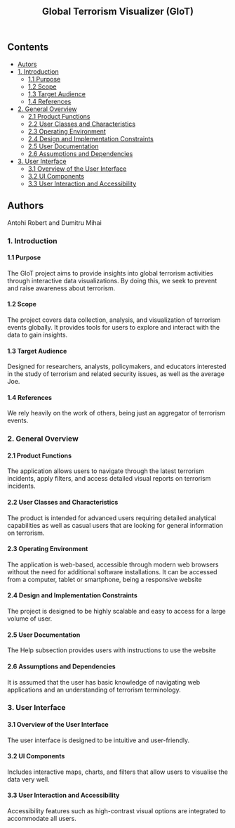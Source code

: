 <!DOCTYPE html>
<html lang="en">
<head>
    <meta charset="UTF-8">
</head>
<body>
<article>
    <header>
        <h1>Global Terrorism Visualizer (GloT)</h1>
    </header>
    <h2>Contents</h2>
    <ul>
        <li><a href="#authors">Autors</a></li>
        <li><a href="#introduction">1. Introduction</a>
            <ul>
                <li><a href="#purpose">1.1 Purpose</a></li>
                <li><a href="#scope">1.2 Scope</a></li>
                <li><a href="#audience">1.3 Target Audience</a></li>
                <li><a href="#references">1.4 References</a></li>
            </ul>
        </li>
        <li><a href="#overview">2. General Overview</a>
            <ul>
                <li><a href="#product-functions">2.1 Product Functions</a></li>
                <li><a href="#user-classes">2.2 User Classes and Characteristics</a></li>
                <li><a href="#operating-environment">2.3 Operating Environment</a></li>
                <li><a href="#design-constraints">2.4 Design and Implementation Constraints</a></li>
                <li><a href="#user-documentation">2.5 User Documentation</a></li>
                <li><a href="#assumptions-dependencies">2.6 Assumptions and Dependencies</a></li>
            </ul>
        </li>
        <li><a href="#user-interface">3. User Interface</a>
            <ul>
                <li><a href="#ui-overview">3.1 Overview of the User Interface</a></li>
                <li><a href="#ui-components">3.2 UI Components</a></li>
                <li><a href="#ui-interaction">3.3 User Interaction and Accessibility</a></li>
            </ul>
        </li>
    </ul>
    <section id="authors">
        <h2>Authors</h2>
        <p>Antohi Robert and Dumitru Mihai</p>
    </section>
    <section id="introduction">
        <h3>1. Introduction</h3>
        <section id="purpose">
            <h4>1.1 Purpose</h4>
            <p>The GloT project aims to provide insights into global terrorism activities through interactive data visualizations. By doing this, we seek to prevent and raise awareness about terrorism.</p>
        </section>
        <section id="scope">
            <h4>1.2 Scope</h4>
            <p>The project covers data collection, analysis, and visualization of terrorism events globally. It provides tools for users to explore and interact with the data to gain insights.</p>
        </section>
        <section id="audience">
            <h4>1.3 Target Audience</h4>
            <p>Designed for researchers, analysts, policymakers, and educators interested in the study of terrorism and related security issues, as well
            as the average Joe.</p>
        </section>
        <section id="references">
            <h4>1.4 References</h4>
            <p>We rely heavily on the work of others, being just an aggregator of terrorism events.</p>
        </section>
    </section>
    <section id="overview">
        <h3>2. General Overview</h3>
        <section id="product-functions">
            <h4>2.1 Product Functions</h4>
            <p>The application allows users to navigate through the latest terrorism incidents, apply filters, and access detailed visual reports on terrorism incidents.</p>
        </section>
        <section id="user-classes">
            <h4>2.2 User Classes and Characteristics</h4>
            <p>The product is intended for advanced users requiring detailed analytical capabilities as well as casual users that are looking for general information on terrorism.</p>
        </section>
        <section id="operating-environment">
            <h4>2.3 Operating Environment</h4>
            <p>The application is web-based, accessible through modern web browsers without the need for additional software installations. It can be accessed from a computer, tablet or smartphone, being a responsive website</p>
        </section>
        <section id="design-constraints">
            <h4>2.4 Design and Implementation Constraints</h4>
            <p>The project is designed to be highly scalable and easy to access for a large volume of user.</p>
        </section>
        <section id="user-documentation">
            <h4>2.5 User Documentation</h4>
            <p>The Help subsection provides users with instructions to use the website</p>
        </section>
        <section id="assumptions-dependencies">
            <h4>2.6 Assumptions and Dependencies</h4>
            <p>It is assumed that the user has basic knowledge of navigating web applications and an understanding of terrorism terminology.</p>
        </section>
    </section>
    <section id="user-interface">
        <h3>3. User Interface</h3>
        <section id="ui-overview">
            <h4>3.1 Overview of the User Interface</h4>
            <p>The user interface is designed to be intuitive and user-friendly.</p>
        </section>
        <section id="ui-components">
            <h4>3.2 UI Components</h4>
            <p>Includes interactive maps, charts, and filters that allow users to visualise the data very well.</p>
        </section>
        <section id="ui-interaction">
            <h4>3.3 User Interaction and Accessibility</h4>
            <p>Accessibility features such as high-contrast visual options are integrated to accommodate all users.</p>
        </section>
    </section>
</article>
</body>
</html>
